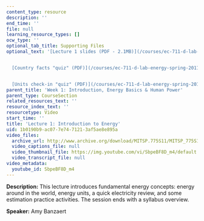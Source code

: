 ```yaml
---
content_type: resource
description: ''
end_time: ''
file: null
learning_resource_types: []
ocw_type: ''
optional_tab_title: Supporting Files
optional_text: '[Lecture 1 slides (PDF - 2.1MB)](/courses/ec-711-d-lab-energy-spring-2011/resources/mitec_711s11_lec01)


  [Country facts "quiz" (PDF)](/courses/ec-711-d-lab-energy-spring-2011/resources/mitec_711s11_lec01_ho1)


  [Units check-in "quiz" (PDF)](/courses/ec-711-d-lab-energy-spring-2011/resources/mitec_711s11_lec01_ho2)'
parent_title: 'Week 1: Introduction, Energy Basics & Human Power'
parent_type: CourseSection
related_resources_text: ''
resource_index_text: ''
resourcetype: Video
start_time: ''
title: 'Lecture 1: Introduction to Energy'
uid: 1b0190b9-ac07-7e74-7121-3af5ae8e895a
video_files:
  archive_url: http://www.archive.org/download/MITSP.775S11/MITSP_775S11lec01_300k.mp4
  video_captions_file: null
  video_thumbnail_file: https://img.youtube.com/vi/SbpeBF8D_m4/default.jpg
  video_transcript_file: null
video_metadata:
  youtube_id: SbpeBF8D_m4
---
```


**Description:** This lecture introduces fundamental energy concepts: energy around in the world, energy units, a quick electricity review, and some estimation practice activities. The session ends with a syllabus overview.

**Speaker:** Amy Banzaert



